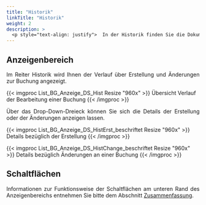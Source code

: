 ```yaml
---
title: "Historik"
linkTitle: "Historik"
weight: 2
description: >
  <p style="text-align: justify">  In der Historik finden Sie die Dokumentation zur Erstellung und sämtlichen Änderungen, die an der Buchung vorgenommen wurden. </p>
---
```

## Anzeigenbereich

<p style="text-align: justify">  Im Reiter Historik wird Ihnen der Verlauf über Erstellung und Änderungen zur Buchung angezeigt. </p>

{{< imgproc List_BG_Anzeige_DS_Hist Resize "960x" >}}
Übersicht Verlauf der Bearbeitung einer Buchung
{{< /imgproc >}}

<p style="text-align: justify">
Über das Drop-Down-Dreieck können Sie sich die Details der Erstellung oder der Änderungen anzeigen lassen. </p>

{{< imgproc List_BG_Anzeige_DS_HistErst_beschriftet Resize "960x" >}}
Details bezüglich der Erstellung
{{< /imgproc >}}

{{< imgproc List_BG_Anzeige_DS_HistChange_beschriftet Resize "960x" >}}
Details bezüglich Änderungen an einer Buchung
{{< /imgproc >}}

## Schaltflächen

<p style="text-align: justify"> Informationen zur Funktionsweise der Schaltflächen am unteren Rand des Anzeigenbereichs entnehmen Sie bitte dem Abschnitt <a href="/3vrooms/listen/buchungensuchen/anzeigenbereich/detailansichtbuchungen/zusammenfassung/#schaltflächen">Zusammenfassung</a>. </p>